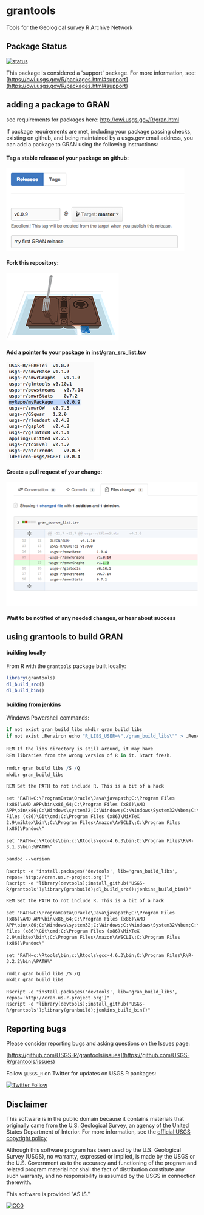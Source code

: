# grantools
Tools for the Geological survey R Archive Network

## Package Status

[![status](https://img.shields.io/badge/USGS-Support-yellow.svg)](https://owi.usgs.gov/R/packages.html#support)

This package is considered a 'support' package. For more information, see:
[https://owi.usgs.gov/R/packages.html#support](https://owi.usgs.gov/R/packages.html#support)

## adding a package to GRAN

see requirements for packages here: http://owi.usgs.gov/R/gran.html

If package requirements are met, including your package passing checks, existing on github, and being maintained by a usgs.gov email address, you can add a package to GRAN using the following instructions:

#### Tag a stable release of your package on github:  
![adding a tag to github](inst/tagging_GRAN.png)

#### Fork this repository: 
![fork GRAN](inst/fork_GRAN.png)
 
#### Add a pointer to your package in [inst/gran_src_list.tsv](https://github.com/USGS-R/grantools/blob/master/gran_source_list.tsv) 
![change source list](inst/change_src_list.png)

#### Create a pull request of your change:  
![pull request](inst/pr_GRAN.png)

#### Wait to be notified of any needed changes, or hear about success



## using grantools to build GRAN

#### building locally  
From R with the `grantools` package built locally:  
```r
library(grantools)
dl_build_src()
dl_build_bin()
```

#### building from jenkins  
Windows Powershell commands:
```r
if not exist gran_build_libs mkdir gran_build_libs
if not exist .Renviron echo "R_LIBS_USER=\"./gran_build_libs\"" > .Renviron

REM If the libs directory is still around, it may have 
REM libraries from the wrong version of R in it. Start fresh. 

rmdir gran_build_libs /S /Q
mkdir gran_build_libs
```

```
REM Set the PATH to not include R. This is a bit of a hack

set "PATH=C:\ProgramData\Oracle\Java\javapath;C:\Program Files (x86)\AMD APP\bin\x86_64;C:\Program Files (x86)\AMD APP\bin\x86;C:\Windows\system32;C:\Windows;C:\Windows\System32\Wbem;C:\Windows\System32\WindowsPowerShell\v1.0\;C:\Program Files (x86)\Git\cmd;C:\Program Files (x86)\MiKTeX 2.9\miktex\bin\;C:\Program Files\Amazon\AWSCLI\;C:\Program Files (x86)\Pandoc\"

set "PATH=c:\Rtools\bin;c:\Rtools\gcc-4.6.3\bin;C:\Program Files\R\R-3.1.3\bin;%PATH%"

pandoc --version

Rscript -e "install.packages('devtools', lib='gran_build_libs', repos='http://cran.us.r-project.org')"
Rscript -e "library(devtools);install_github('USGS-R/grantools');library(granbuild);dl_build_src();jenkins_build_bin()"
```

```
REM Set the PATH to not include R. This is a bit of a hack

set "PATH=C:\ProgramData\Oracle\Java\javapath;C:\Program Files (x86)\AMD APP\bin\x86_64;C:\Program Files (x86)\AMD APP\bin\x86;C:\Windows\system32;C:\Windows;C:\Windows\System32\Wbem;C:\Windows\System32\WindowsPowerShell\v1.0\;C:\Program Files (x86)\Git\cmd;C:\Program Files (x86)\MiKTeX 2.9\miktex\bin\;C:\Program Files\Amazon\AWSCLI\;C:\Program Files (x86)\Pandoc\"

set "PATH=c:\Rtools\bin;c:\Rtools\gcc-4.6.3\bin;C:\Program Files\R\R-3.2.2\bin;%PATH%"

rmdir gran_build_libs /S /Q
mkdir gran_build_libs

Rscript -e "install.packages('devtools', lib='gran_build_libs', repos='http://cran.us.r-project.org')"
Rscript -e "library(devtools);install_github('USGS-R/grantools');library(granbuild);jenkins_build_bin()"
```


## Reporting bugs

Please consider reporting bugs and asking questions on the Issues page:

[https://github.com/USGS-R/grantools/issues](https://github.com/USGS-R/grantools/issues)


Follow `@USGS_R` on Twitter for updates on USGS R packages:

[![Twitter Follow](https://img.shields.io/twitter/follow/USGS_R.svg?style=social&label=Follow%20USGS_R)](https://twitter.com/USGS_R)

## Disclaimer
This software is in the public domain because it contains materials that originally came from the U.S. Geological Survey, an agency of the United States Department of Interior. For more information, see the [official USGS copyright policy](http://www.usgs.gov/visual-id/credit_usgs.html#copyright/ "official USGS copyright policy")

Although this software program has been used by the U.S. Geological Survey (USGS), no warranty, expressed or implied, is made by the USGS or the U.S. Government as to the accuracy and functioning of the program and related program material nor shall the fact of distribution constitute any such warranty, and no responsibility is assumed by the USGS in connection therewith.

This software is provided "AS IS."

 [
    ![CC0](http://i.creativecommons.org/p/zero/1.0/88x31.png)
  ](http://creativecommons.org/publicdomain/zero/1.0/)

